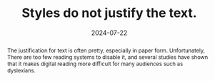 ---
title: Styles do not justify the text.
abstract: The justification for text is often pretty, especially in paper form. Unfortunately, There are too few reading systems to disable it, and several studies have shown that it makes digital reading more difficult for many audiences such as dyslexians.
categories:
  - Presentation
agrege: O4186-E065
opquast: 4 186
indiceebook: "65"
description: Rule 065
before: "064"
weight: "65"
after: "066"
actif: "1"
layout: rules
date: 2024-07-22
tags:
  - accessibility
  - Readability
objectif:
  - Facilitate screen reading, especially for dyslexic readers.
  - Improve accessibility of content to readers with disabilities.
Meo:
  - Do not use the text-align CSS property with the value justify, or any other means.
Controle:
  - "Check in CSS code for missing text-align&nbsp;: justify."
  - Check in HTML code for missing attributes HTML align=justify.
epubcheck: null
ace: null
humancheck: true
ReadiumGoToolkit: null
Source:
  - Opquast
Referentiel:
  - N/A
steps:
  - design
  - Crafting
---